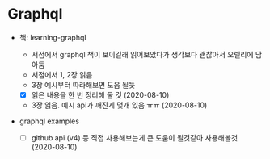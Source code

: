 # Graphql

- 책: learning-graphql
  - 서점에서 graphql 책이 보이길래 읽어보았다가 생각보다 괜찮아서 오렐리에 담아둠
  - 서점에서 1, 2장 읽음
  - 3장 예시부터 따라해보면 도움 될듯
  - [x] 읽은 내용을 한 번 정리해 둘 것 (2020-08-10)
  - 3장 읽음. 예시 api가 깨진게 몇개 있음 ㅠㅠ (2020-08-10)

- graphql examples
  - [ ] github api (v4) 등 직접 사용해보는게 큰 도움이 될것같아 사용해볼것 (2020-08-10)



